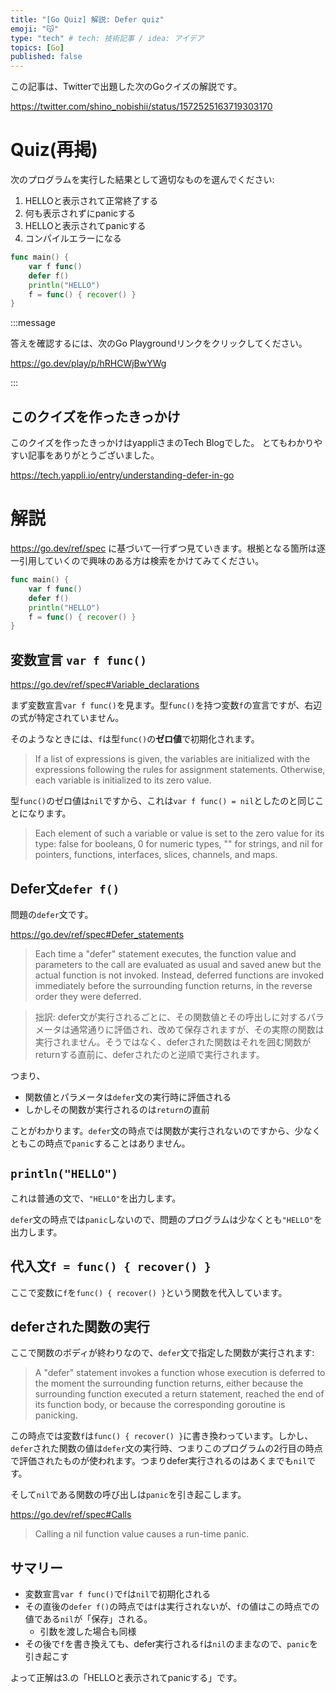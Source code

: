 ```yaml
---
title: "[Go Quiz] 解説: Defer quiz"
emoji: "😽"
type: "tech" # tech: 技術記事 / idea: アイデア
topics: [Go]
published: false
---
```



この記事は、Twitterで出題した次のGoクイズの解説です。

https://twitter.com/shino_nobishii/status/1572525163719303170

# Quiz(再掲)

次のプログラムを実行した結果として適切なものを選んでください:

1. HELLOと表示されて正常終了する
1. 何も表示されずにpanicする
1. HELLOと表示されてpanicする
1. コンパイルエラーになる

```go
func main() {
    var f func()
    defer f()
    println("HELLO")
    f = func() { recover() }
}
```

:::message

答えを確認するには、次のGo Playgroundリンクをクリックしてください。

https://go.dev/play/p/hRHCWjBwYWg

:::

## このクイズを作ったきっかけ

このクイズを作ったきっかけはyappliさまのTech Blogでした。
とてもわかりやすい記事をありがとうございました。

https://tech.yappli.io/entry/understanding-defer-in-go

# 解説

https://go.dev/ref/spec に基づいて一行ずつ見ていきます。根拠となる箇所は逐一引用していくので興味のある方は検索をかけてみてください。

```go
func main() {
    var f func()
    defer f()
    println("HELLO")
    f = func() { recover() }
}
```

## 変数宣言 `var f func()`

https://go.dev/ref/spec#Variable_declarations

まず変数宣言`var f func()`を見ます。型`func()`を持つ変数`f`の宣言ですが、右辺の式が特定されていません。

そのようなときには、`f`は型`func()`の**ゼロ値**で初期化されます。

> If a list of expressions is given, the variables are initialized with the expressions following the rules for assignment statements. Otherwise, each variable is initialized to its zero value.

型`func()`のゼロ値は`nil`ですから、これは`var f func() = nil`としたのと同じことになります。

> Each element of such a variable or value is set to the zero value for its type: false for booleans, 0 for numeric types, "" for strings, and nil for pointers, functions, interfaces, slices, channels, and maps. 

## Defer文`defer f()`

問題の`defer`文です。

https://go.dev/ref/spec#Defer_statements

> Each time a "defer" statement executes, the function value and parameters to the call are evaluated as usual and saved anew but the actual function is not invoked. Instead, deferred functions are invoked immediately before the surrounding function returns, in the reverse order they were deferred. 

> 拙訳: defer文が実行されるごとに、その関数値とその呼出しに対するパラメータは通常通りに評価され、改めて保存されますが、その実際の関数は実行されません。そうではなく、deferされた関数はそれを囲む関数がreturnする直前に、deferされたのと逆順で実行されます。

つまり、

- 関数値とパラメータは`defer`文の実行時に評価される
- しかしその関数が実行されるのは`return`の直前

ことがわかります。`defer`文の時点では関数が実行されないのですから、少なくともこの時点で`panic`することはありません。

## `println("HELLO")`

これは普通の文で、`"HELLO"`を出力します。

`defer`文の時点では`panic`しないので、問題のプログラムは少なくとも`"HELLO"`を出力します。

## 代入文`f = func() { recover() }`

ここで変数に`f`を`func() { recover() }`という関数を代入しています。

## deferされた関数の実行

ここで関数のボディが終わりなので、`defer`文で指定した関数が実行されます:

> A "defer" statement invokes a function whose execution is deferred to the moment the surrounding function returns, either because the surrounding function executed a return statement, reached the end of its function body, or because the corresponding goroutine is panicking.

この時点では変数`f`は`func() { recover() }`に書き換わっています。しかし、`defer`された関数の値は`defer`文の実行時、つまりこのプログラムの2行目の時点で評価されたものが使われます。つまりdefer実行されるのはあくまでも`nil`です。

そして`nil`である関数の呼び出しは`panic`を引き起こします。

https://go.dev/ref/spec#Calls

> Calling a nil function value causes a run-time panic.

## サマリー

- 変数宣言`var f func()`で`f`は`nil`で初期化される
- その直後の`defer f()`の時点では`f`は実行されないが、`f`の値はこの時点での値である`nil`が「保存」される。
  - 引数を渡した場合も同様
- その後で`f`を書き換えても、defer実行される`f`は`nil`のままなので、`panic`を引き起こす

よって正解は3.の「HELLOと表示されてpanicする」です。

